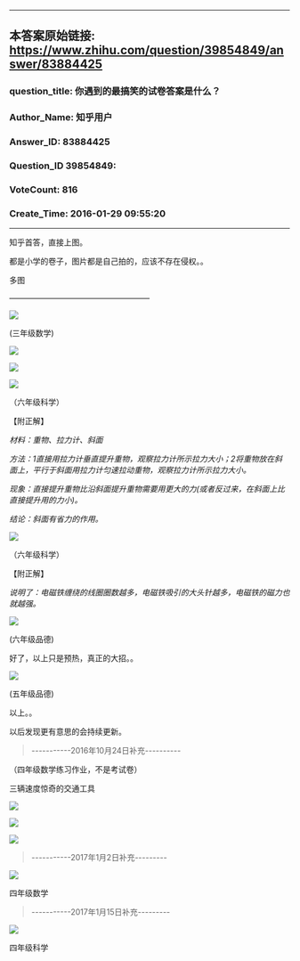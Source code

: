 ----------------------------------------
## 本答案原始链接: https://www.zhihu.com/question/39854849/answer/83884425
### question_title: 你遇到的最搞笑的试卷答案是什么？
### Author_Name: 知乎用户
### Answer_ID: 83884425
### Question_ID 39854849: 
### VoteCount: 816
### Create_Time: 2016-01-29 09:55:20
----------------------------------------
知乎首答，直接上图。

都是小学的卷子，图片都是自己拍的，应该不存在侵权。。

多图

  

——————————————————

![](/home/shimeng/code_for_test/learn_bs4/zhihu_to_md_git/image/89dd37c6595fae01edb2967937a11341_r.png)



(三年级数学)

![](/home/shimeng/code_for_test/learn_bs4/zhihu_to_md_git/image/d6dd1a677881e6ea3739d34d6eb6be7a_r.png)


![](/home/shimeng/code_for_test/learn_bs4/zhihu_to_md_git/image/ba41029652bd8761400818c207ff2cbc_r.png)

  
![](/home/shimeng/code_for_test/learn_bs4/zhihu_to_md_git/image/985f2cd30499cffbbafece315a367e44_r.png)



（六年级科学）

【附正解】

_材料：重物、拉力计、斜面_

_方法：1直接用拉力计垂直提升重物，观察拉力计所示拉力大小；2将重物放在斜面上，平行于斜面用拉力计匀速拉动重物，观察拉力计所示拉力大小。_

_现象：直接提升重物比沿斜面提升重物需要用更大的力(或者反过来，在斜面上比直接提升用的力小)。_

  

_结论：斜面有省力的作用。_

  
  
![](/home/shimeng/code_for_test/learn_bs4/zhihu_to_md_git/image/91164e169d6a575d726cf19ff5fa77e5_r.png)



（六年级科学）

【附正解】

_说明了：电磁铁缠绕的线圈圈数越多，电磁铁吸引的大头针越多，电磁铁的磁力也就越强。_

  
  
![](/home/shimeng/code_for_test/learn_bs4/zhihu_to_md_git/image/6f19c6ad326822c9e267d2d961cf1fec_r.png)



(六年级品德)

  
  

好了，以上只是预热，真正的大招。。

![](/home/shimeng/code_for_test/learn_bs4/zhihu_to_md_git/image/a79151979123665d2df6aba89742157a_r.png)



(五年级品德)

  

以上。。

以后发现更有意思的会持续更新。

  

> \-----------2016年10月24日补充----------

（四年级数学练习作业，不是考试卷）

三辆速度惊奇的交通工具

![](/home/shimeng/code_for_test/learn_bs4/zhihu_to_md_git/image/v2-51f93618c16854bf500f4e003b10005b_r.jpg)


![](/home/shimeng/code_for_test/learn_bs4/zhihu_to_md_git/image/v2-6f8ecae3da8b13b4fc02735cf0104256_r.jpg)


![](/home/shimeng/code_for_test/learn_bs4/zhihu_to_md_git/image/v2-190fab8cc187de2f154e3c37c1691b3c_r.jpg)

  

> \-----------2017年1月2日补充---------

![](/home/shimeng/code_for_test/learn_bs4/zhihu_to_md_git/image/v2-c98d14952077382e03608404665e2690_r.jpg)



四年级数学

  

> \-----------2017年1月15日补充---------

![](/home/shimeng/code_for_test/learn_bs4/zhihu_to_md_git/image/v2-53a953d1de197e4fe30a55171284fb8a_r.jpg)



四年级科学

